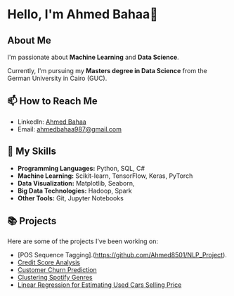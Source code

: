 # Hello, I'm Ahmed Bahaa👋

## About Me

I'm passionate about **Machine Learning** and **Data Science**. 

Currently, I'm pursuing my **Masters degree in Data Science** from the German University in Cairo (GUC).


## 📫 How to Reach Me

- LinkedIn: [Ahmed Bahaa](https://www.linkedin.com/in/ahmed-bahaa-873002222/)
- Email: ahmedbahaa987@gmail.com

## 🚀 My Skills

- **Programming Languages:** Python, SQL, C#
- **Machine Learning:** Scikit-learn, TensorFlow, Keras, PyTorch
- **Data Visualization:** Matplotlib, Seaborn, 
- **Big Data Technologies:** Hadoop, Spark
- **Other Tools:** Git, Jupyter Notebooks

## 📚 Projects

Here are some of the projects I've been working on:

- [POS Sequence Tagging].(https://github.com/Ahmed8501/NLP_Project).
- [Credit Score Analysis](https://github.com/Ahmed8501/Code-Alpha-Internship/blob/main/Credit_Scoring_Model_.ipynb)
- [ Customer Churn Prediction](https://github.com/Ahmed8501/Data-Science-Projects/blob/main/Classification_Customer_churn.ipynb)
- [Clustering Spotify Genres](https://github.com/Ahmed8501/Data-Science-Projects/blob/main/Clustering_Spotify_Genres.ipynb)
- [Linear Regression for Estimating Used Cars Selling Price](https://github.com/Ahmed8501/Data-Science-Projects/blob/main/Linear%20Regression.ipynb)


